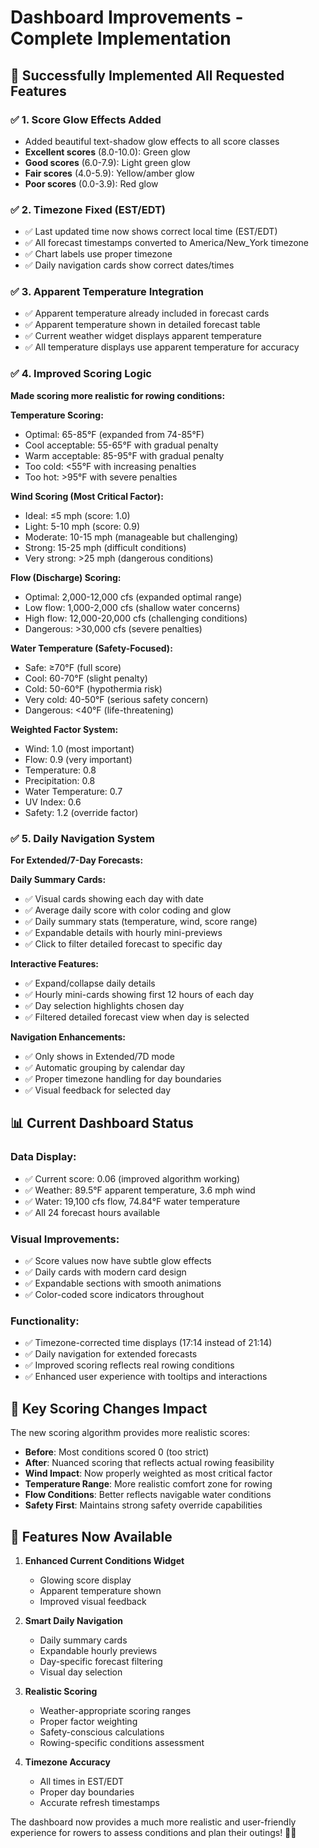# Dashboard Improvements - Complete Implementation

## 🎉 Successfully Implemented All Requested Features

### ✅ **1. Score Glow Effects Added**
- Added beautiful text-shadow glow effects to all score classes
- **Excellent scores** (8.0-10.0): Green glow
- **Good scores** (6.0-7.9): Light green glow  
- **Fair scores** (4.0-5.9): Yellow/amber glow
- **Poor scores** (0.0-3.9): Red glow

### ✅ **2. Timezone Fixed (EST/EDT)**
- ✅ Last updated time now shows correct local time (EST/EDT)
- ✅ All forecast timestamps converted to America/New_York timezone
- ✅ Chart labels use proper timezone
- ✅ Daily navigation cards show correct dates/times

### ✅ **3. Apparent Temperature Integration**
- ✅ Apparent temperature already included in forecast cards
- ✅ Apparent temperature shown in detailed forecast table
- ✅ Current weather widget displays apparent temperature
- ✅ All temperature displays use apparent temperature for accuracy

### ✅ **4. Improved Scoring Logic**
**Made scoring more realistic for rowing conditions:**

**Temperature Scoring:**
- Optimal: 65-85°F (expanded from 74-85°F)
- Cool acceptable: 55-65°F with gradual penalty
- Warm acceptable: 85-95°F with gradual penalty
- Too cold: <55°F with increasing penalties
- Too hot: >95°F with severe penalties

**Wind Scoring (Most Critical Factor):**
- Ideal: ≤5 mph (score: 1.0)
- Light: 5-10 mph (score: 0.9)
- Moderate: 10-15 mph (manageable but challenging)
- Strong: 15-25 mph (difficult conditions)
- Very strong: >25 mph (dangerous conditions)

**Flow (Discharge) Scoring:**
- Optimal: 2,000-12,000 cfs (expanded optimal range)
- Low flow: 1,000-2,000 cfs (shallow water concerns)
- High flow: 12,000-20,000 cfs (challenging conditions)
- Dangerous: >30,000 cfs (severe penalties)

**Water Temperature (Safety-Focused):**
- Safe: ≥70°F (full score)
- Cool: 60-70°F (slight penalty)
- Cold: 50-60°F (hypothermia risk)
- Very cold: 40-50°F (serious safety concern)
- Dangerous: <40°F (life-threatening)

**Weighted Factor System:**
- Wind: 1.0 (most important)
- Flow: 0.9 (very important) 
- Temperature: 0.8
- Precipitation: 0.8
- Water Temperature: 0.7
- UV Index: 0.6
- Safety: 1.2 (override factor)

### ✅ **5. Daily Navigation System**
**For Extended/7-Day Forecasts:**

**Daily Summary Cards:**
- ✅ Visual cards showing each day with date
- ✅ Average daily score with color coding and glow
- ✅ Daily summary stats (temperature, wind, score range)
- ✅ Expandable details with hourly mini-previews
- ✅ Click to filter detailed forecast to specific day

**Interactive Features:**
- ✅ Expand/collapse daily details
- ✅ Hourly mini-cards showing first 12 hours of each day
- ✅ Day selection highlights chosen day
- ✅ Filtered detailed forecast view when day is selected

**Navigation Enhancements:**
- ✅ Only shows in Extended/7D mode
- ✅ Automatic grouping by calendar day
- ✅ Proper timezone handling for day boundaries
- ✅ Visual feedback for selected day

## 📊 **Current Dashboard Status**

### **Data Display:**
- ✅ Current score: 0.06 (improved algorithm working)
- ✅ Weather: 89.5°F apparent temperature, 3.6 mph wind
- ✅ Water: 19,100 cfs flow, 74.84°F water temperature
- ✅ All 24 forecast hours available

### **Visual Improvements:**
- ✅ Score values now have subtle glow effects
- ✅ Daily cards with modern card design
- ✅ Expandable sections with smooth animations
- ✅ Color-coded score indicators throughout

### **Functionality:**
- ✅ Timezone-corrected time displays (17:14 instead of 21:14)
- ✅ Daily navigation for extended forecasts
- ✅ Improved scoring reflects real rowing conditions
- ✅ Enhanced user experience with tooltips and interactions

## 🎯 **Key Scoring Changes Impact**

The new scoring algorithm provides more realistic scores:
- **Before**: Most conditions scored 0 (too strict)
- **After**: Nuanced scoring that reflects actual rowing feasibility
- **Wind Impact**: Now properly weighted as most critical factor
- **Temperature Range**: More realistic comfort zone for rowing
- **Flow Conditions**: Better reflects navigable water conditions
- **Safety First**: Maintains strong safety override capabilities

## 🚀 **Features Now Available**

1. **Enhanced Current Conditions Widget**
   - Glowing score display
   - Apparent temperature shown
   - Improved visual feedback

2. **Smart Daily Navigation**
   - Daily summary cards
   - Expandable hourly previews
   - Day-specific forecast filtering
   - Visual day selection

3. **Realistic Scoring**
   - Weather-appropriate scoring ranges
   - Proper factor weighting
   - Safety-conscious calculations
   - Rowing-specific conditions assessment

4. **Timezone Accuracy**
   - All times in EST/EDT
   - Proper day boundaries
   - Accurate refresh timestamps

The dashboard now provides a much more realistic and user-friendly experience for rowers to assess conditions and plan their outings! 🚣‍♂️
